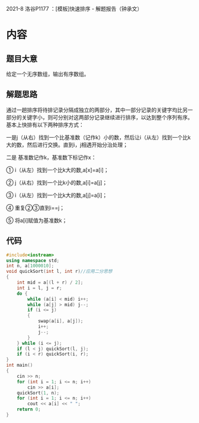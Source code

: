 2021-8  洛谷P1177 ：[模板]快速排序 - 解题报告（钟承文）
# 内容 #
## 题目大意 ##
给定一个无序数组，输出有序数组。
## 解题思路 ##
通过一趟排序将待排记录分隔成独立的两部分，其中一部分记录的关键字均比另一部分的关键字小，则可分别对这两部分记录继续进行排序，以达到整个序列有序。基本上快排有以下两种排序方式：

一是j（从右）找到一个比基准数（记作k）小的数，然后让i（从左）找到一个比k大的数，然后进行交换。直到i，j相遇开始分治处理；

二是 基准数记作k，基准数下标记作x：

① i（从左）找到一个比k大的数,a[x]=a[i]；

② j（从右）找到一个比k小的数,a[i]=a[j]；

③ i（从左）找到一个比k大的数,a[j]=a[i]；

④ 重复②③直到i==j；

⑤ 将a[i]赋值为基准数k；

## 代码 ##
```C++
#include<iostream>
using namespace std;
int n, a[1000010];
void quickSort(int l, int r)//应用二分思想
{
	int mid = a[(l + r) / 2];
	int i = l, j = r;
	do {
		while (a[i] < mid) i++;
		while (a[j] > mid) j--;
		if (i <= j)
		{
			swap(a[i], a[j]);
			i++;
			j--;
		}
	} while (i <= j);
	if (l < j) quickSort(l, j);
	if (i < r) quickSort(i, r);
}
int main()
{
	cin >> n;
	for (int i = 1; i <= n; i++) 
		cin >> a[i];
	quickSort(1, n);
	for (int i = 1; i <= n; i++)
		cout << a[i] << " ";
	return 0;
}
```




